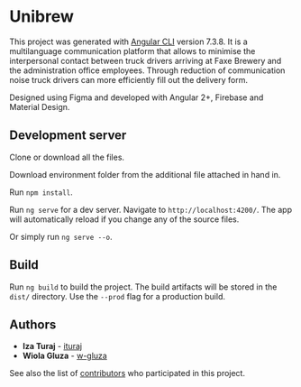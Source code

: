 # Unibrew

This project was generated with [Angular CLI](https://github.com/angular/angular-cli) version 7.3.8.
It is a multilanguage communication platform that allows to minimise the interpersonal contact between truck drivers arriving at Faxe Brewery and the administration office employees. Through reduction of communication noise truck drivers can more efficiently fill out the delivery form.

Designed using Figma and developed with Angular 2+, Firebase and Material Design.

## Development server

Clone or download all the files.

Download environment folder from the additional file attached in hand in.

Run `npm install`.

Run `ng serve` for a dev server. Navigate to `http://localhost:4200/`. The app will automatically reload if you change any of the source files.

Or simply run `ng serve --o`.


## Build

Run `ng build` to build the project. The build artifacts will be stored in the `dist/` directory. Use the `--prod` flag for a production build.

## Authors

- **Iza Turaj** - [ituraj](https://github.com/ituraj)
- **Wiola Gluza** - [w-gluza](https://github.com/w-gluza)

See also the list of [contributors](https://github.com/ituraj/unibrew/graphs/contributors) who participated in this project.
